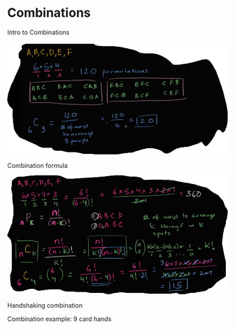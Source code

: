 # Combinations

Intro to Combinations

![combinations](lesson3\combinations.png)

Combination formula

![combination-formula](lesson3\combination-formula.png)

Handshaking combination

Combination example: 9 card hands

